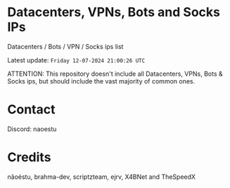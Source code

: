 # Datacenters, VPNs, Bots and Socks IPs
 
Datacenters / Bots / VPN / Socks ips list

Latest update: `Friday 12-07-2024 21:00:26 UTC` 

ATTENTION: This repository doesn't include all Datacenters, VPNs, Bots & Socks ips, 
but should include the vast majority of common ones.

# Contact
Discord: naoestu

# Credits
nãoéstu, brahma-dev, scriptzteam, ejrv, X4BNet and TheSpeedX

